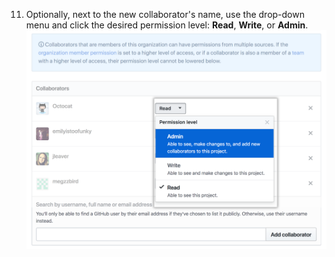 11. Optionally, next to the new collaborator's name, use the drop-down menu and click the desired permission level: **Read**, **Write**, or **Admin**. ![Collaborator permissions drop-down menu with read, write, and admin options](/assets/images/help/projects/org-project-collaborators-choose-permissions.png)
